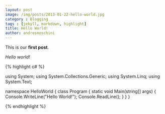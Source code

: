 ```yaml
---
layout: post
image: /img/posts/2013-01-22-hello-world.jpg
category : Blogging
tags : [jekyll, markdown, highlight]
title: Hello World!
author: andresmoschini
---
```


This is our **first post**.

_Hello world!_

{% highlight c# %}

using System;
using System.Collections.Generic;
using System.Linq;
using System.Text;

namespace HelloWorld
{
    class Program
    {
        static void Main(string[] args)
        {
            Console.WriteLine("Hello World!");
            Console.ReadLine();
        }
    }
}

{% endhighlight %}

